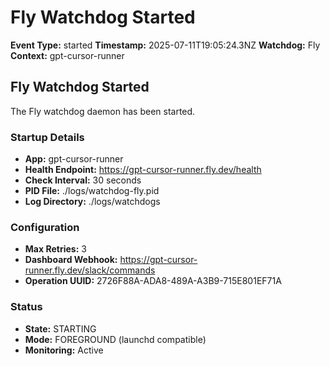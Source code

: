 # Fly Watchdog Started

**Event Type:** started
**Timestamp:** 2025-07-11T19:05:24.3NZ
**Watchdog:** Fly
**Context:** gpt-cursor-runner


## Fly Watchdog Started

The Fly watchdog daemon has been started.

### Startup Details
- **App:** gpt-cursor-runner
- **Health Endpoint:** https://gpt-cursor-runner.fly.dev/health
- **Check Interval:** 30 seconds
- **PID File:** ./logs/watchdog-fly.pid
- **Log Directory:** ./logs/watchdogs

### Configuration
- **Max Retries:** 3
- **Dashboard Webhook:** https://gpt-cursor-runner.fly.dev/slack/commands
- **Operation UUID:** 2726F88A-ADA8-489A-A3B9-715E801EF71A

### Status
- **State:** STARTING
- **Mode:** FOREGROUND (launchd compatible)
- **Monitoring:** Active


